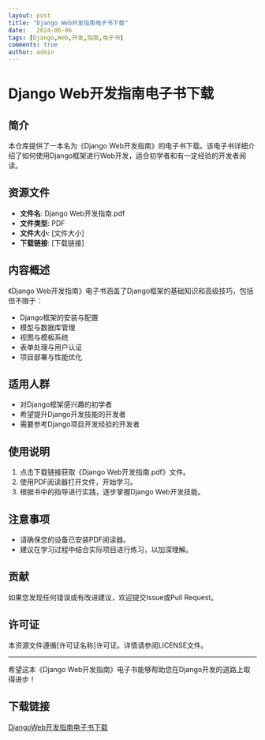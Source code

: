 ```yaml
---
layout: post
title: "Django Web开发指南电子书下载"
date:   2024-06-06
tags: [Django,Web,开发,指南,电子书]
comments: true
author: admin
---
```

# Django Web开发指南电子书下载

## 简介

本仓库提供了一本名为《Django Web开发指南》的电子书下载。该电子书详细介绍了如何使用Django框架进行Web开发，适合初学者和有一定经验的开发者阅读。

## 资源文件

- **文件名**: Django Web开发指南.pdf
- **文件类型**: PDF
- **文件大小**: [文件大小]
- **下载链接**: [下载链接]

## 内容概述

《Django Web开发指南》电子书涵盖了Django框架的基础知识和高级技巧，包括但不限于：

- Django框架的安装与配置
- 模型与数据库管理
- 视图与模板系统
- 表单处理与用户认证
- 项目部署与性能优化

## 适用人群

- 对Django框架感兴趣的初学者
- 希望提升Django开发技能的开发者
- 需要参考Django项目开发经验的开发者

## 使用说明

1. 点击下载链接获取《Django Web开发指南.pdf》文件。
2. 使用PDF阅读器打开文件，开始学习。
3. 根据书中的指导进行实践，逐步掌握Django Web开发技能。

## 注意事项

- 请确保您的设备已安装PDF阅读器。
- 建议在学习过程中结合实际项目进行练习，以加深理解。

## 贡献

如果您发现任何错误或有改进建议，欢迎提交Issue或Pull Request。

## 许可证

本资源文件遵循[许可证名称]许可证。详情请参阅LICENSE文件。

---

希望这本《Django Web开发指南》电子书能够帮助您在Django开发的道路上取得进步！

## 下载链接

[DjangoWeb开发指南电子书下载](https://pan.quark.cn/s/64c565fd84f4)